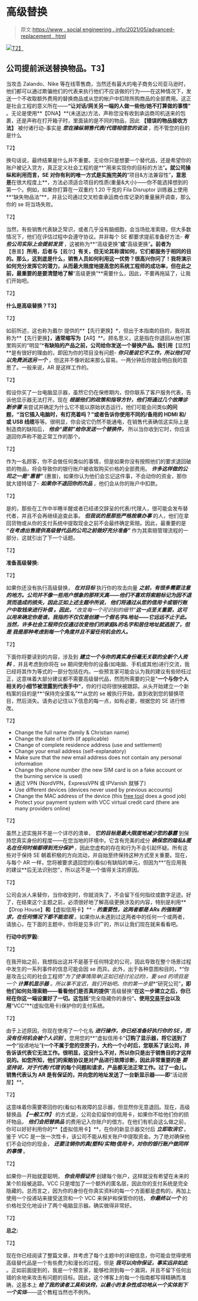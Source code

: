 # 高级替换

> 原文:[https://www . social engineering . info/2021/05/advanced-replacement . html](https://www.socialengineering.info/2021/05/advanced-replacement.html)

[![](../Images/17841ce2bf8c46084dcca9c20b31c255.png)T2】](https://1.bp.blogspot.com/-lnBXeAAozY0/XnctfsFf9gI/AAAAAAAAjQ8/s9Zjj24xGXImk9FjlGNamSTAberafKjrACLcBGAsYHQ/s1600/Advanced%2BReplacement.%2Bwww.socialengineers.net.png)

## **公司提前派送替换物品。T3】**

当攻击 Zalando、Nike 等在线零售商，当然还有最大的电子商务公司亚马逊时，他们都可以通过欺骗他们的代表来执行他们不应该做的行为——在这种情况下，发送一个不收取额外费用的替换商品或从您的帐户中扣除所购商品的全部费用。这正是社会工程的意义所在——**“让对话/网关另一端的人做一些他/她不打算做的事情”** 。无论是使用**【DNA】**(未送达)方法，声称您没有收到承运商司机送来的包裹，还是声称在打开箱子时，里面装的是不同的物品，因此 **【错误的物品接收方法】** 被付诸行动-事实是 ***您在操纵销售代表/代理相信您的说法*** ，而不管您的目的是什么

 T2】

换句话说，最终结果是什么并不重要。无论你只是想要一个替代品，还是希望你的账户被记入贷方，真正定义社会工程的是**“用来实现你的目标的方法”**。就公司操纵和利用而言，SE 对你有利的唯一方式是实施完美的**“项目&方法兼容性”**，意思是**在很大程度上**，方法必须适合项目的性质(重量&大小)——你不能选择想到的第一个。例如，如果你打算在一双重约 1.20 千克的 Fila Disruptor 训练器上使用**“缺失物品法”**，并且公司通过交叉检查承运商仓库记录的重量展开调查，那么你的 se 将当场失败。

 T2】

当然，有些销售代表缺乏常识，或者几乎没有脑细胞，会当场批准索赔，但大多数情况下，他们在评估过程中会遵守协议。并非每个 SE 都要求提前准备好方法- ***有些公司实际上会提前发货*** ，这被称为**“高级更换”**或**“高级更换”**。前者为**【惠普】**所用，后者与**【戴尔】**有关，但无论其称谓如何，它们都服务于相同的目的。那么，这到底是什么，销售人员如何利用这一优势？很高兴你问了！我将演示如何充分发挥它的潜力，从而最大限度地提高您的系统工程师的成功率，但在此之前，最重要的是要清楚地了解**“高级更换”**需要什么，因此，不要再拖延了，让我们开始吧。

 T2】

**什么是高级替换？T3】**

 T2】

如前所述，这也称为戴尔 提供的**【先行更换】*，但出于本指南的目的，我将其称为**【先行更换】**，通常缩写为**【AR】**。顾名思义，这是指在你退回从他们那里购买的“明显”***有缺陷的产品之前，公司给你发送一个替换产品。我引用**【显然】**是有很好的理由的，即因为你的项目没有问题- ***你只是说它不工作，所以他们可以免费派送另一个*** ，但这并不像听起来那么容易。一两分钟后你就会明白我的意思了。一般来说，AR 是这样工作的。

 T2】

假设你买了一台电脑显示器，虽然它仍在保修期内，但你联系了客户服务代表，告诉他显示器无法打开。现在 ***根据他们的政策和指导方针，他们将通过几个故障诊断步骤*** 来尝试并确定为什么它不能以原始状态运行。他们可能会问类似**的问题，“当它插入电脑时，有灯亮着吗？”**或者告诉你**使用不同的/备用的 HDMI 和/或 USB 线缆**等等。很明显，你会说它仍然不能通电，在销售代表确信这实际上是制造商的缺陷后， ***他会“提前”给你发送一个替换件，*** 所以当你收到它时，你应该退回你声称不能正常工作的那个。

 T2】

作为一名顾客，你不会做任何类似的事情，但是如果你没有按照他们的要求退回破损的物品，将会导致你的银行账户被收取购买价格的全部费用。 ***许多这样做的公司之一是“惠普”*** (惠普)，如果你认为他们会忘记这件事，不会动你的资金，那你就大错特错了- ***如果你不退回你的次品*** ，他们会从你的账户中扣款。

 T2】

是的，那些在工作中半睡半醒或者已经递交辞呈的代表/代理人，很可能会发布替代者，并且不会再继续追查此事。 ***但我说的是那些严格按章办事*** 的人，他们在拿回货物或从你的支付系统中提取现金之前不会最终确定索赔。因此，最重要的是 ***“在考虑出售提供高级替代品的公司之前做好充分准备”*** 作为其索赔管理流程的一部分，这就引出了下一个话题。

 T2】

**准备高级替换:**

 T2】

如果你还没有执行高级替换， ***在对目标*** 执行你的攻击向量 ***之前，有很多需要注意的地方。公司并不像一些用户想象的那样天真——他们不喜欢将索赔标记为因不退货而造成的损失，因此正如上述主题中所说， ***他们将通过从您的信用卡或银行账户中取钱来进行补偿*** 。因此，**“改变每一个可识别的细节”**这一点至关重要，这可以用来确定你是谁，我指的不仅仅是创建一个假名字&地址——它远远不止于此。当然，许多社会工程师仅仅通过改变他们的家庭&的名字和居住地址就逃脱了，但是 ***我是那种考虑到每一个角度并且不留任何机会的人。******

 T2】

下面你将要读到的内容，涉及到 ***建立一个与你的真实身份毫无关联的全新个人资料*** ，并且考虑到你将在 se 期间使用你的设备(如电脑、手机或其他)进行交流，我已经将其作为等式的一部分包括在内。一些预言家可能会认为我的建议有些矫枉过正，这意味着大部分建议都不需要高级替代品，然而所需要的只是"**一个与你个人相关的小细节被泄露到代表手中"**，你的行动将很快被跟踪。从头开始建立一个新档案的目的是**“保持完全匿名”**从您的 se 被执行开始，直到收到您的替换项目，然后消失。请务必记住以下信息的每一点，如有必要，根据您的 SE 进行修改。

 T2】

*   Change the full name (family & Christian name)
*   Change the date of birth (if applicable)
*   Change of complete residence address (use and settlement)
*   Change your email address (self-explanatory)
*   Make sure that the new email address does not contain any personal information
*   Change the phone number (the new SIM card is on a fake account or the burning service [](https://www.burnerapp.com/)is used)
*   通过 VPN (NordVPN，ExpressVPN 或 IPVanish 就够了)
*   Use different devices (devices never used by previous accounts)
*   Change the MAC address of the device (this [free tool](https://technitium.com/tmac/) does a good job)
*   Protect your payment system with VCC virtual credit card (there are many providers online)

 T2】

虽然上述实施并不是一个详尽的清单， ***它的目标是最大限度地减少您的暴露*** 到保持您真实身份的程度——在您当地的环境中。它含有完美的成分 ***确保您的隐私&匿名在任何时候都得到充分保护*** ，因此您虚构的存在和行为不会引起怀疑。所有这些对于保持 SE 朝着积极的方向流动，并自始至终保持这种方式至关重要。现在，与每个 AR 一样，您将被要求退回您的(看似)有缺陷的单元，但因为**“在应用我的建议**后无法识别您”，所以这不是一个值得关注的原因。

 T2】

公司会派人来替你，当你收到时，你就消失了，不会留下任何指纹或数字足迹。好了，在结束这个主题之前，必须很好地了解高级更换涉及的内容，特别是利用**【Drop House】**和**【虚拟信用卡】** - ***的重要性，这两者都是 ARs 的强制要求，在任何情况下都不能忽视*** 。如果你从未遇到过这两者中的任何一个或两者，请放心，在下面的主题中，你将是见多识广的，所以让我们现在就来看看吧。

**行动中的罗毅:**

 T2】

在我开始之前，我想指出这并不是基于任何特定的公司，因此导致在整个场景过程中发生的一系列事件的信息可能会因 se 而异。此外，出于各种意图和目的，*“你是攻击公司的社会工程师”*为了使事情简单(正如已经讨论过的)，要 sed 的项目是一个 ***计算机显示器*** 。所以事不宜迟，我们开始吧。你的第一步是**“研究公司”**，即他们如何处理索赔——看看他们是否真的提供**“高级替换”**在这一步建立之后，你已经在你这一端设置好了一切。这包括**“完全隐藏你的身份”**、使用[交易平台](https://www.socialengineers.net/2020/09/using-drop-house.html)以及用**“VCC”**(虚拟信用卡)保护你的支付系统。

 T2】

由于上述原因，你现在使用了一个化名 ***进行操作，你已经准备好执行你的 SE，而没有任何机会被个人识别*** 。您用您的**“虚拟信用卡”**订购了显示器，将它送到了一个**“投递地址”**(一个不属于您的空房子)，大约一个小时后，您联系了该公司，并告诉该代表它无法工作。很明显，这没什么不对，所以你只是出于销售目的才这样说的。如您所知，他们的索赔协议是对产品进行故障诊断，因此非常重要的是 ***要坚持说，对于代表/代理*** 的每个问题和请求，产品都无法正常工作。过了一会儿，销售代表认为 AR 是有保证的，并向您的地址发送了一台新显示器——即**“活动房屋】**。

 T2】

这意味着你需要寄回你的(看似)有故障的显示器，但显然你无意退回。现在，高级替换品 ***【一般工作】*** 的方式是，公司会扣留你的信用卡，如果你不给他们你的损坏物品， ***他们会把替换品*** 的费用记入你账户的借方。在他们有机会这么做之前，你可以好好利用你的**【虚拟信用卡】**，在你的新显示器交付后 ***立即取消它*** 。鉴于 VCC 是一张一次性卡，该公司不能从相关账户中提取资金。为了绝对确保他们不会动你的现金， ***还要注销你的真(塑料/实物)信用卡，对你的银行账户做同样的事情*** 。

 T2】

如果你一开始就耍聪明， ***你会用假证件*** 创建每个账户，这样就没有希望在未来的某个阶段被追踪。VCC 只是增加了一个额外的匿名层，因此你的支付系统是完全隐藏的。总而言之，因为你的身份在你真实资料的每一个方面都是虚构的，再加上使用一个投递站来接受送货和一个 VCC 来保护和保管你的钱， ***你最终以一个*** 的价格社交化地设计了两个电脑显示器。确实做得非常好。

 T2】

**总之:**

 T2】

现在你已经阅读了整篇文章，并考虑了每个主题中的详细信息，你可能会觉得使用高级替代品是一个有些费力和漫长的过程，但是 ***我可以向你保证，事实远非如此*** 。正如前面提到的，我是一个预言家，能够检测到每一个漏洞，并且不留下任何出错的余地来攻击有问题的目标。因此，这个博客上的每一个指南都写得精确而准确，这基本上 ***给了我的读者工具和诀窍，以最小的复杂性成功地从一个实体到下一个实体***——这个教程当然也不例外。